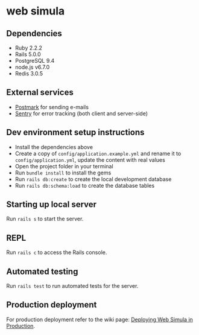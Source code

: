 # web simula

## Dependencies

- Ruby 2.2.2
- Rails 5.0.0
- PostgreSQL 9.4
- node.js v6.7.0
- Redis 3.0.5

## External services

- [Postmark](https://postmarkapp.com/) for sending e-mails
- [Sentry](https://sentry.io/) for error tracking (both client and server-side)

## Dev environment setup instructions

- Install the dependencies above
- Create a copy of `config/application.example.yml` and rename it to `config/application.yml`, update the content with real values
- Open the project folder in your terminal
- Run `bundle install` to install the gems
- Run `rails db:create` to create the local development database
- Run `rails db:schema:load` to create the database tables

## Starting up local server

Run `rails s` to start the server.

## REPL

Run `rails c` to access the Rails console.

## Automated testing

Run `rails test` to run automated tests for the server.

## Production deployment

For production deployment refer to the wiki page: [Deploying Web Simula in Production](https://github.com/guisehn/websimula/wiki/Deploying-Web-Simula-in-Production).
